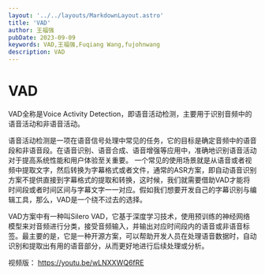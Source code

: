 ```yaml
---
layout: '../../layouts/MarkdownLayout.astro'
title: 'VAD'
author: 王福强
pubDate: 2023-09-09
keywords: VAD,王福强,Fuqiang Wang,fujohnwang
description: VAD
---
```


# VAD

VAD全称是Voice Activity Detection，即语音活动检测，主要用于识别音频中的语音活动和非语音活动。

语音活动检测是一项在语音信号处理中常见的任务，它的目标是确定音频中的语音段和非语音段。在语音识别、语音合成、语音增强等应用中，准确地识别语音活动对于提高系统性能和用户体验至关重要。
一个常见的使用场景就是从语音或者视频中提取文字，然后转换为字幕格式或者文件，通常的ASR方案，即自动语音识别方案不提供直接到字幕格式的提取和转换，这时候，我们就需要借助VAD才能将时间段或者时间区间与字幕文字一一对应。假如我们想要开发自己的字幕识别与编辑工具，那么，VAD是一个绕不过去的选择。

VAD方案中有一种叫Silero VAD，它基于深度学习技术，使用预训练的神经网络模型来对音频进行分类，接受音频输入，并输出对应时间段内的语音或非语音标签。最主要的是，它是一种开源方案，可以帮助开发人员在处理语音数据时，自动识别和提取出有用的语音部分，从而更好地进行后续处理或分析。

视频版： <https://youtu.be/wLNXXWQ6fRE>